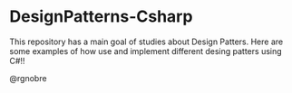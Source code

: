 # DesignPatterns-Csharp

This repository has a main goal of studies about Design Patters.
Here are some examples of how use and implement different desing patters using C#!!


@rgnobre

